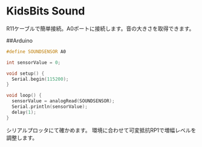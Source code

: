 # KidsBits Sound

R11ケーブルで簡単接続。A0ポートに接続します。音の大きさを取得できます。


##Arduino

```cpp
#define SOUNDSENSOR A0

int sensorValue = 0;

void setup() {
  Serial.begin(115200);
}

void loop() {
  sensorValue = analogRead(SOUNDSENSOR);
  Serial.println(sensorValue);
  delay(1);
}

```

シリアルプロッタにて確かめます。
環境に合わせて可変抵抗RP1で増幅レベルを調整します。
